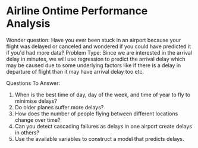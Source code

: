 # Airline Ontime Performance Analysis
Wonder question: Have you ever been stuck in an airport because your flight was  delayed or canceled and wondered if you could have predicted it if you'd had  more data? Problem Type: Since we are interested in the arrival delay in minutes, we will use  regression to predict the arrival delay which may be caused due to some  underlying factors like if there is a delay in departure of flight than it may have  arrival delay too etc.

Questions To Answer:
1. When is the best time of day, day of the week, and time of year to fly to minimise delays?
2. Do older planes suffer more delays?
3. How does the number of people flying between different locations change over time?
4. Can you detect cascading failures as delays in one airport create delays in others?
5. Use the available variables to construct a model that predicts delays.
